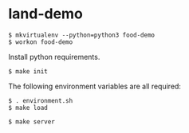 # land-demo

```
$ mkvirtualenv --python=python3 food-demo
$ workon food-demo
```

Install python requirements.

```
$ make init
```

The following environment variables are all required:

```
$ . environment.sh
$ make load
```

```
$ make server
```
